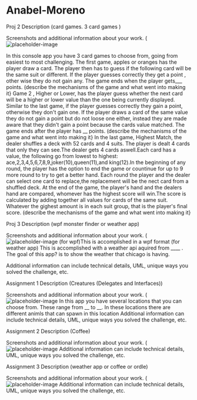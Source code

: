 # Anabel-Moreno

Proj 2
Description (card games. 3 card games )

Screenshots and additional information about your work.
(![placeholder-image](https://github.com/user-attachments/assets/f7eceed8-6346-46ae-b37b-06fd649b4161)

In this console app you have 3 card games to choose from, going from easiest to most challenging. The first game, apples or oranges has the player draw a card. The player then has to guess if the following card will be the same suit or different. If the player guesses correctly they get a point , other wise they do not gain any. The game ends when the player gets___ points.
(describe the mechanisms of the game and what went into making it}
Game 2 , Higher or Lower, has the player guess whether the next card will be a higher or lower value than the one being currently displayed. Similar to the last game, if the player guesses correctly they gain a point, otherwise they don't gain one. If the player draws a card of the same value they do not gain a point but do not loose one either, instead they are made aware that they didn't gain a point because the cards value matched. The game ends after the player has __ points.
(describe the mechanisms of the game and what went into making it}
In the last game, Highest Match, the dealer shuffles a deck with 52 cards and 4 suits. The player is dealt 4 cards that only they can see.The dealer gets 4 cards aswell.Each  card has a value, the following go from lowest to highest: ace,2,3,4,5,6,7,8,9,joker(10),queen(11),and king(12).In the beginning of any round, the player has the option to end the game or countinue for up to 9 more round to try to get a better hand. Each round the player and the dealer can select one card to replace,the replacement will be the nect card from a shuffled deck. At the end of the game, the player's hand and the dealers hand are compared, whomever has the highest score will win.The score is calculated by adding together all values for cards of the same suit. Whatever the gighest amount is in each suit group, that is the player's final score.
(describe the mechanisms of the game and what went into making it}



Proj 3
Description (wpf monster finder  or weather app)

Screenshots and additional information about your work.
(![placeholder-image](https://github.com/user-attachments/assets/f7eceed8-6346-46ae-b37b-06fd649b4161)
(for wpf)This is accomplished in a wpf format
(for weather app) This is accomplished with a weather api aquired from ____ . The goal of this app? is to show the weather that chicago is having.

Additional information can include technical details, UML, unique ways you solved the challenge, etc.

Assignment 1
Description (Creatures (Delegates and Interfaces))

Screenshots and additional information about your work.
(![placeholder-image](https://github.com/user-attachments/assets/f7eceed8-6346-46ae-b37b-06fd649b4161)
In this app you have several locations that you can choose from. These range from __ to __. In these locations there are different animls that can spawn in this location 
Additional information can include technical details, UML, unique ways you solved the challenge, etc.

Assignment 2
Description (Coffee)

Screenshots and additional information about your work.
(![placeholder-image](https://github.com/user-attachments/assets/f7eceed8-6346-46ae-b37b-06fd649b4161)
Additional information can include technical details, UML, unique ways you solved the challenge, etc.

Assignment 3
Description (weather app or coffee or ordle)

Screenshots and additional information about your work.
(![placeholder-image](https://github.com/user-attachments/assets/f7eceed8-6346-46ae-b37b-06fd649b4161)
Additional information can include technical details, UML, unique ways you solved the challenge, etc.
